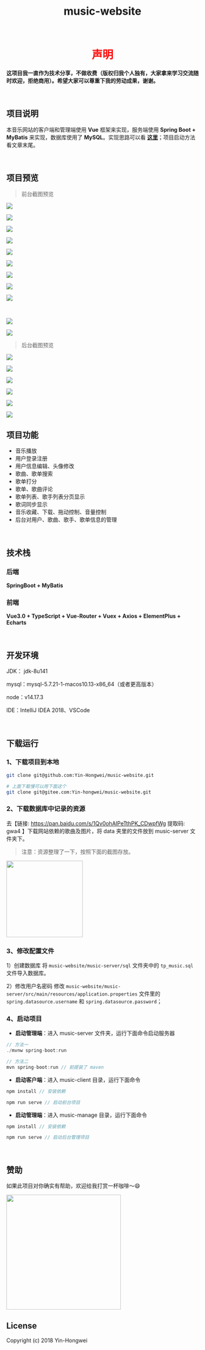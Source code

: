 <h1 align="center">music-website</h1>

<br/>

<h1 align="center"><font color="red">声明</font></h1>

**这项目我一直作为技术分享，不做收费（版权归我个人独有，大家拿来学习交流随时欢迎，拒绝商用）。希望大家可以尊重下我的劳动成果，谢谢。**

<br/>

## 项目说明

本音乐网站的客户端和管理端使用 **Vue** 框架来实现，服务端使用 **Spring Boot + MyBatis** 来实现，数据库使用了 **MySQL**。实现思路可以看 **[这里](https://yin-hongwei.github.io/2019/03/04/music/#more)**；项目启动方法看文章末尾。

<br/>

## 项目预览

> 前台截图预览

![](https://tva1.sinaimg.cn/large/e6c9d24ely1h0yzmmb22qj21c00u03zy.jpg)<br/>

![](https://tva1.sinaimg.cn/large/e6c9d24ely1h0yzmb8drsj21c00u0tg3.jpg)<br/>

![](https://tva1.sinaimg.cn/large/e6c9d24ely1h0yznfa94cj21c00u0q9n.jpg)<br/>

![](https://tva1.sinaimg.cn/large/e6c9d24ely1h0yzpqlpgbj21c00u00w7.jpg)<br/>

![](https://tva1.sinaimg.cn/large/e6c9d24ely1h0yzq577ugj21c00u0wke.jpg)<br/>

![](https://tva1.sinaimg.cn/large/e6c9d24ely1h0yzr4dd3uj21c00u0n0x.jpg)<br/>

![](https://tva1.sinaimg.cn/large/e6c9d24ely1h0yzr96884j21c00u0jue.jpg)<br/>

![](https://tva1.sinaimg.cn/large/e6c9d24ely1h0yzrn6vt2j21c00u0god.jpg)<br/>

![](https://tva1.sinaimg.cn/large/e6c9d24ely1h0yzryypuzj21c00u0tbj.jpg)

<br/>

![](https://tva1.sinaimg.cn/large/e6c9d24ely1h0yztbwq3dj21c00u0q51.jpg)<br/>

![](https://tva1.sinaimg.cn/large/e6c9d24ely1h0yzto1u1fj21c00u040t.jpg)<br/>

> 后台截图预览

![](https://tva1.sinaimg.cn/large/e6c9d24ely1h158xvsdvij21c00u0wi8.jpg)<br/>

![](https://tva1.sinaimg.cn/large/e6c9d24ely1h158m9hjm5j21c00u00vr.jpg)<br/>

![](https://tva1.sinaimg.cn/large/e6c9d24ely1h158mfj3azj21c00u041s.jpg)<br/>

![](https://tva1.sinaimg.cn/large/e6c9d24ely1h158mteibzj21c00u0n22.jpg)<br/>

![](https://tva1.sinaimg.cn/large/e6c9d24ely1h158n5y1jyj21c00u042g.jpg)<br/>

![](https://tva1.sinaimg.cn/large/e6c9d24ely1h158njhfy7j21c00u0wif.jpg)<br/>

## 项目功能

- 音乐播放
- 用户登录注册
- 用户信息编辑、头像修改
- 歌曲、歌单搜索
- 歌单打分
- 歌单、歌曲评论
- 歌单列表、歌手列表分页显示
- 歌词同步显示
- 音乐收藏、下载、拖动控制、音量控制
- 后台对用户、歌曲、歌手、歌单信息的管理

<br/>

## 技术栈

### 后端

**SpringBoot + MyBatis**

### 前端

**Vue3.0 + TypeScript + Vue-Router + Vuex + Axios + ElementPlus + Echarts**

<br/>

## 开发环境

JDK： jdk-8u141

mysql：mysql-5.7.21-1-macos10.13-x86_64（或者更高版本）

node：v14.17.3

IDE：IntelliJ IDEA 2018、VSCode


<br/>

## 下载运行

### 1、下载项目到本地

```bash
git clone git@github.com:Yin-Hongwei/music-website.git

# 上面下载慢可以用下面这个
git clone git@gitee.com:Yin-hongwei/music-website.git
```

### 2、下载数据库中记录的资源

去【链接: https://pan.baidu.com/s/1Qv0ohAIPeTthPK_CDwpfWg 提取码: gwa4 】下载网站依赖的歌曲及图片，将 data 夹里的文件放到 music-server 文件夹下。

> 注意：资源整理了一下，按照下面的截图存放。

<img src="https://tva1.sinaimg.cn/large/008i3skNly1gsk65seqd8j30y00ocjt4.jpg" height="200px"/>

### 3、修改配置文件

1）创建数据库
将 `music-website/music-server/sql` 文件夹中的 `tp_music.sql` 文件导入数据库。

2）修改用户名密码
修改 `music-website/music-server/src/main/resources/application.properties` 文件里的 `spring.datasource.username` 和 `spring.datasource.password`；

### 4、启动项目

- **启动管理端**：进入 music-server 文件夹，运行下面命令启动服务器

```js
// 方法一
./mvnw spring-boot:run

// 方法二
mvn spring-boot:run // 前提装了 maven
```

- **启动客户端**：进入 music-client 目录，运行下面命令

```js
npm install // 安装依赖

npm run serve // 启动前台项目
```

- **启动管理端**：进入 music-manage 目录，运行下面命令

```js
npm install // 安装依赖

npm run serve // 启动后台管理项目
```

<br/>

## 赞助

如果此项目对你确实有帮助，欢迎给我打赏一杯咖啡～😄

<img src="https://tva1.sinaimg.cn/large/008i3skNgy1gsgm6jokvaj30gs0feadd.jpg" height="300px"/>

<br/>

## License

Copyright (c) 2018 Yin-Hongwei 


